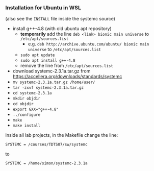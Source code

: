 


### Installation for Ubuntu in WSL

(also see the `INSTALL` file inside the systemc source)


- install g++-4.8 (with old ubuntu apt repository)
	+ **temporarily** add the line `deb <link> bionic main universe` to `/etc/apt/sources.list`
		* e.g. `deb http://archive.ubuntu.com/ubuntu/ bionic main universe` to `/etc/apt/sources.list`
	+ `sudo apt update`
	+ `sudo apt install g++-4.8`
	+ remove the line from `/etc/apt/sources.list`
- download systemc-2.3.1a.tar.gz from https://accellera.org/downloads/standards/systemc
- `mv systemc-2.3.1a.tar.gz /home/user/`
- `tar -zxvf systemc-2.3.1a.tar.gz`
- `cd systemc-2.3.1a`
- `mkdir objdir`
- `cd objdir`
- `export GXX="g++-4.8"`
- `../configure`
- `make`
- `make install`

Inside all lab projects, in the Makefile change the line:

`SYSTEMC = /courses/TDTS07/sw/systemc`

to

`SYSTEMC = /home/simon/systemc-2.3.1a`



